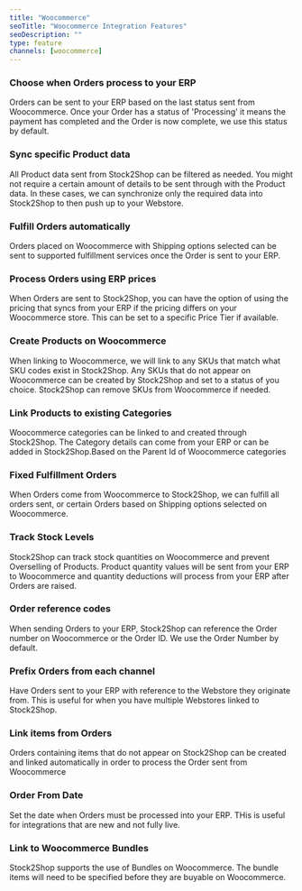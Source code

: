 ```yaml
---
title: "Woocommerce"
seoTitle: "Woocommerce Integration Features"
seoDescription: ""
type: feature
channels: [woocommerce]
---
```


<!--

consumer_key
consumer_secret
api_url
create_image_enabled
delete_image_enabled
category_parent_id
authentication
hmac_shared_secret
group_duplicate_order_items
order_shipping_method_name
order_from_date
bundles

-->

<!-- add_order_status -->
### Choose when Orders process to your ERP
Orders can be sent to your ERP based on the last status sent from Woocommerce. Once your Order has a status of 
'Processing' it means the payment has completed and the Order is now complete, we use this status by default. 

<!-- product_map -->
### Sync specific Product data 
All Product data sent from Stock2Shop can be filtered as needed.
You might not require a certain amount of details to be sent through with the Product data.
In these cases, we can synchronize only the required data into Stock2Shop to then push up to your Webstore.

<!-- default_fulfillmentservice_id -->
### Fulfill Orders automatically
Orders placed on Woocommerce with Shipping options selected can be sent to supported fulfillment services once the Order 
is sent to your ERP.

<!--
order_use_system_price
order_use_system_price_tier
order_use_system_price_tax
-->
### Process Orders using ERP prices
When Orders are sent to Stock2Shop, you can have the option of using the pricing that syncs from your ERP if the pricing 
differs on your Woocommerce store.
This can be set to a specific Price Tier if available. 

<!--
create_product_enabled
create_product_status
delete_product_enabled
-->
### Create Products on Woocommerce
When linking to Woocommerce, we will link to any SKUs that match what SKU codes exist in Stock2Shop.
Any SKUs that do not appear on Woocommerce can be created by Stock2Shop and set to a status of you choice.
Stock2Shop can remove SKUs from Woocommerce if needed. 

<!--
manage_category_enabled
category_parent_id
-->
### Link Products to existing Categories
Woocommerce categories can be linked to and created through Stock2Shop. The Category details can come from your ERP or 
can be added in Stock2Shop.Based on the Parent Id of Woocommerce categories

<!-- queue_fulfill_order -->
### Fixed Fulfillment Orders
When Orders come from Woocommerce to Stock2Shop, we can fulfill all orders sent, or certain Orders based on Shipping 
options selected on Woocommerce.

<!-- inventory_management -->
### Track Stock Levels
Stock2Shop can track stock quantities on Woocommerce and prevent Overselling of Products. Product quantity values will 
be sent from your ERP to Woocommerce and quantity deductions will process from your ERP after Orders are raised. 

<!-- order_code_field -->
### Order reference codes
When sending Orders to your ERP, Stock2Shop can reference the Order number on Woocommerce or the Order ID. 
We use the Order Number by default.

<!-- order_code_prefix -->
### Prefix Orders from each channel
Have Orders sent to your ERP with reference to the Webstore they originate from. This is useful for when you have 
multiple Webstores linked to Stock2Shop.

<!-- order_link_items_on_sku -->
### Link items from Orders
Orders containing items that do not appear on Stock2Shop can be created and linked automatically in order to process 
the Order sent from Woocommerce

<!-- order_from_date -->
### Order From Date
Set the date when Orders must be processed into your ERP. THis is useful for integrations that are new and not fully live.

<!-- bundles -->
### Link to Woocommerce Bundles
Stock2Shop supports the use of Bundles on Woocommerce. The bundle items will need to be specified before they are 
buyable on Woocommerce.